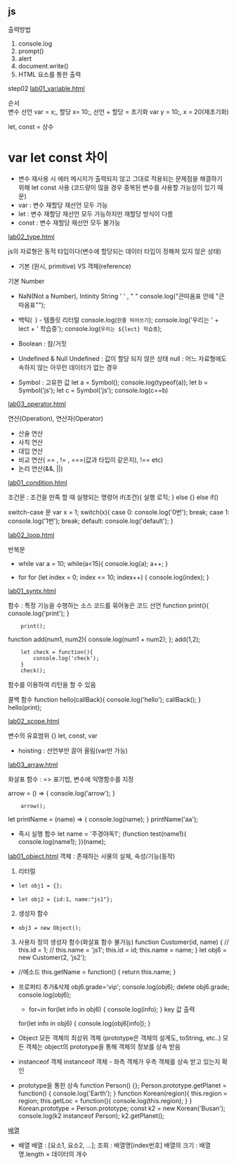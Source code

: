 ## js

출력방법
1. console.log
2. prompt()
3. alert
4. document.write()
5. HTML 요소를 통한 출력

step02
[lab01_variable.html](./step02_data/lab01_variable.html)


순서  
변수 선언 var = x;, 할당 x= 10;, 선언 + 할당 = 초기화 var y = 10;, x = 20(재초기화)

let, const = 상수

# var let const 차이
- 변수 재사용 시 에러 메시지가 출력되지 않고 그대로 적용되는 문제점을 해결하기 위해 let const 사용 
(코드량이 많을 경우 중복된 변수를 사용할 가능성이 있기 때문)
- var : 변수 재할당 재선언 모두 가능
- let : 변수 재할당 재선언 모두 가능하지만 재할당 방식이 다름
- const : 변수 재할당 재선언 모두 불가능

[lab02_type.html](./step02_data/lab02_type.html)

js의 자료형은 동적 타입이다(변수에 할당되는 데이터 타입이 정해져 있지 않은 상태)
- 기본 (원시, primitive) VS 객체(reference)

기본
Number
- NaN(Not a Number), Intinity
String
' ' , " "
console.log("큰따옴표 안에 \"큰따옴표\"");

- 백틱(` `) - 템플릿 리터럴
console.log(`한줄
        띄어쓰기`);
console.log('우리는 ' + lect + ' 학습중');
         console.log(`우리는 ${lect} 학습중`);

- Boolean : 참/거짓

- Undefined & Null
Undefined : 값이 할당 되지 않은 상태
null : 어느 자료형에도 속하지 않는 아무런 데이터가 없는 경우

- Symbol : 고유한 값
let a = Symbol();
console.log(typeof(a));
let b = Symbol('js');
let c = Symbol('js');
console.log(c==b)

[lab03_operator.html](./step02_data/lab03_operator.html)

연산(Operation), 연산자(Operator)
- 산술 연산
- 사칙 연산
- 대입 연산
- 비교 연산( == , != , ===(값과 타입이 같은지), !== etc)
- 논리 연산(&&, ||)


[lab01_condition.html](./step03_control_flow/lab01_condition.html)

조건문 : 조건을 만족 할 때 실행되는 명령어
if(조건){
    실행 로직;
}
else {}
else if()

switch-case 문
var x = 1;
        switch(x){
            case 0:
                console.log('0번');
                break;
            case 1:
                console.log('1번');
                break;
            default:
                console.log('default');
        }

[lab02_loop.html](./step03_control_flow/lab02_loop.html)

반복문 
- while
var a = 10;
        while(a<15){
            console.log(a);
            a++;
        }

- for
 for (let index = 0; index <= 10; index++) {
            console.log(index);
        }

[lab01_syntx.html](/step04_function/lab01_syntax.html)

함수 : 특정 기능을 수행하는 소스 코드를 묶어놓은 코드
선언
function print(){
            console.log('print');
        }

        print();
function add(num1, num2){
            console.log(num1 + num2);
        };
        add(1,2);

        let check = function(){
            console.log('check');
        }
        check();

함수를 이용하여 리턴을 할 수 있음

콜백 함수
function hello(callBack){
            console.log('hello');
            callBack();
        }
        hello(print);


[lab02_scope.html](./step04_function/lab02_scope.html)

변수의 유효범위 {}
let, const, var

- hoisting : 선언부만 끌어 올림(var만 가능)

[lab03_arraw.html](./step04_function/lab03_arrow.html)

화살표 함수 : => 표기법, 변수에 익명함수를 지정

 arrow = () => {
            console.log('arrow');
        }

        arrow();

let printName = (name) => {
            console.log(name);
        }
        printName('aa');

- 즉시 실행 함수
let name = '주경야독1';
        (function test(name1){
            console.log(name1);
        })(name);

[lab01_object.html](./step05_object/lab01_object.html)
객체 : 존재하는 사물의 실체, 속성/기능(동작)

1. 리터럴
-     let obj1 = {};
-     let obj2 = {id:1, name:"js1"};

2. 생성자 함수
-     obj3 = new Object();

3. 사용자 정의 생성자 함수(화살표 함수 불가능)
function Customer(id, name) {
        // this.id = 1;
        // this.name = 'js1';
        this.id = id;
        this.name = name;
    }
    let obj6 = new Customer(2, 'js2');

- //메소드
        this.getName = function() {
            return this.name;
        }
- 프로퍼티 추가&삭제
    obj6.grade='vip';
    console.log(obj6);
    delete obj6.grade;
    console.log(obj6);

    - for~in
    for(let info in obj6) {
        console.log(info);
    }
    key 값 출력

    for(let info in obj6) {
        console.log(obj6[info]);
    }

- Object
모든 객체의 최상위 객체 (prototype은 객체의 설계도, toString, etc..)
모든 객체는 object의 prototype을 통해 객체의 정보를 상속 받음

- instanceof
객체 instanceof 객체 - 좌측 객체가 우측 객체를 상속 받고 있는지 확인

- prototype을 통한 상속
function Person() {};
        Person.prototype.getPlanet = function() {
            console.log('Earth');
        }
    function Korean(region){
        this.region = region;
        this.getLoc = function(){
            console.log(this.region);
        }
    }
    Korean.prototype = Person.prototype;
    const k2 = new Korean('Busan');
    console.log(k2 instanceof Person);
    k2.getPlanet();

[배열](./step05_object/lab02_array.html)

- 배열
배열 : [요소1, 요소2, ...];
조회 : 배열명[index번호]
배열의 크기 : 배열명.length = 데이터의 개수

